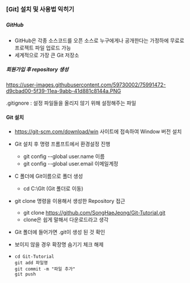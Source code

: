 ### [Git] 설치 및 사용법 익히기

##### 

##### GitHub

- GitHub은 각종 소스코드를 오픈 소스로 누구에게나 공개한다는 가정하에 무료로 프로젝트 파일 업로드 가능
- 세계적으로 가장 큰 Git 저장소



##### 회원가입 후 repository 생성

<img>https://user-images.githubusercontent.com/59730002/75991472-d9cbad00-5f39-11ea-9abb-41d881c8144a.PNG<img>

.gitignore : 설정 파일들을 올리지 않기 위해 설정해주는 파일



#### Git 설치

- https://git-scm.com/download/win 사이트에 접속하여 Window 버전 설치

- Git 설치 후 명령 프롬프트에서 환경설정 진행

  - git config --global user.name 이름
  - git config --global user.email 이메일계정 

- C 폴더에 Git이름으로 폴더 생성

  - cd C:\GIt (Git 폴더로 이동)

- git clone 명령을 이용해서 생성한 Repository 접근

  - git clone https://github.com/SongHaeJeong/Git-Tutorial.git
  - clone은 쉽게 말해서 다운로드라고 생각

-  Git 폴더에 들어가면 .git이 생성 된 것 확인 

  - 보이지 않을 경우 확장명 숨기기 체크 해제

- ```
  cd Git-Tutorial
  git add 파일명
  git commit -m "파일 추가"
  git push 
  ```

  

  

  

  

  

  

  









   